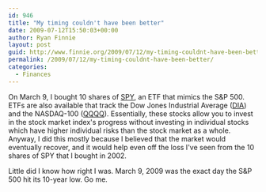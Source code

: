 ```yaml
---
id: 946
title: "My timing couldn't have been better"
date: 2009-07-12T15:50:03+00:00
author: Ryan Finnie
layout: post
guid: http://www.finnie.org/2009/07/12/my-timing-couldnt-have-been-better/
permalink: /2009/07/12/my-timing-couldnt-have-been-better/
categories:
  - Finances
---
```

On March 9, I bought 10 shares of [SPY](http://www.google.com/finance?q=SPY), an ETF that mimics the S&P 500. ETFs are also available that track the Dow Jones Industrial Average ([DIA](http://www.google.com/finance?q=DIA)) and the NASDAQ-100 ([QQQQ](http://www.google.com/finance?q=QQQQ)). Essentially, these stocks allow you to invest in the stock market index's progress without investing in individual stocks which have higher individual risks than the stock market as a whole. Anyway, I did this mostly because I believed that the market would eventually recover, and it would help even off the loss I've seen from the 10 shares of SPY that I bought in 2002.

Little did I know how right I was. March 9, 2009 was the exact day the S&P 500 hit its 10-year low. Go me.
